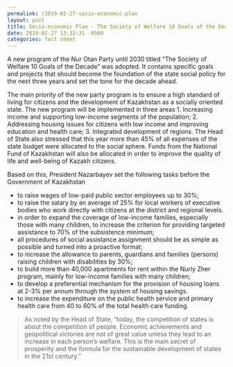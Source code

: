 ```yaml
---
permalink: /2019-02-27-socio-economic-plan
layout: post
title: Socio-economic Plan - The Society of Welfare 10 Goals of the Decade
date: 2019-02-27 13:32:31 -0500
categories: fact sheet
---
```


A new program of the Nur Otan Party until 2030 titled “The Society of Welfare 10 Goals of the Decade” was adopted. It contains specific goals and projects that should become the foundation of the state social policy for the next three years and set the tone for the decade ahead.

The main priority of the new party program is to ensure a high standard of living for citizens and the development of Kazakhstan as a socially oriented state.
The new program will be implemented in three areas 1. Increasing income and supporting low-income segments of the population; 2. Addressing housing issues for citizens with low income and improving education and health care; 3. Integrated development of regions.
The Head of State also stressed that this year more than 45% of all expenses of the state budget were allocated to the social sphere. Funds from the National Fund of Kazakhstan will also be allocated in order to improve the quality of life and well-being of Kazakh citizens.

Based on this, President Nazarbayev set the following tasks before the Government of Kazakhstan
- to raise wages of low-paid public sector employees up to 30%;
- to raise the salary by an average of 25% for local workers of executive bodies who work directly with citizens at the district and regional levels.
- in order to expand the coverage of low-income families, especially those with many children, to increase the criterion for providing targeted assistance to 70% of the subsistence minimum;
- all procedures of social assistance assignment should be as simple as possible and turned into a proactive format;
- to increase the allowance to parents, guardians and families (persons) raising children with disabilities by 30%;
- to build more than 40,000 apartments for rent within the Nurly Zher program, mainly for low-income families with many children;
- to develop a preferential mechanism for the provision of housing loans at 2-3% per annum through the system of housing savings.
- to increase the expenditure on the public health service and primary health care from 40 to 60% of the total health care funding.
> As noted by the Head of State, “today, the competition of states is about the competition of people. Economic achievements and geopolitical victories are not of great value unless they lead to an increase in each person’s welfare. This is the main secret of prosperity and the formula for the sustainable development of states in the 21st century.”
